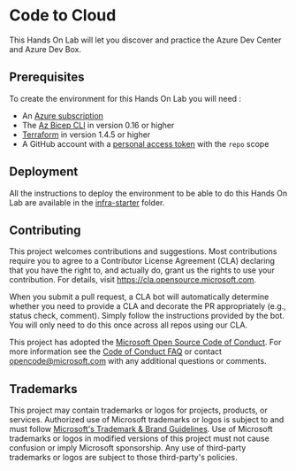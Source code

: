 # Code to Cloud

This Hands On Lab will let you discover and practice the Azure Dev Center and Azure Dev Box.

## Prerequisites

To create the environment for this Hands On Lab you will need :

- An [Azure subscription](https://azure.microsoft.com/en-us/free/)
- The [Az Bicep CLI](https://learn.microsoft.com/en-us/azure/azure-resource-manager/bicep/install) in version 0.16 or higher
- [Terraform](https://developer.hashicorp.com/terraform/tutorials/aws-get-started/install-cli) in version 1.4.5 or higher
- A GitHub account with a [personal access token](https://docs.github.com/en/github/authenticating-to-github/creating-a-personal-access-token) with the `repo` scope

## Deployment

All the instructions to deploy the environment to be able to do this Hands On Lab are available in the [infra-starter](./infra-starter/DEPLOY.md) folder.

## Contributing

This project welcomes contributions and suggestions.  Most contributions require you to agree to a
Contributor License Agreement (CLA) declaring that you have the right to, and actually do, grant us
the rights to use your contribution. For details, visit https://cla.opensource.microsoft.com.

When you submit a pull request, a CLA bot will automatically determine whether you need to provide
a CLA and decorate the PR appropriately (e.g., status check, comment). Simply follow the instructions
provided by the bot. You will only need to do this once across all repos using our CLA.

This project has adopted the [Microsoft Open Source Code of Conduct](https://opensource.microsoft.com/codeofconduct/).
For more information see the [Code of Conduct FAQ](https://opensource.microsoft.com/codeofconduct/faq/) or
contact [opencode@microsoft.com](mailto:opencode@microsoft.com) with any additional questions or comments.

## Trademarks

This project may contain trademarks or logos for projects, products, or services. Authorized use of Microsoft 
trademarks or logos is subject to and must follow 
[Microsoft's Trademark & Brand Guidelines](https://www.microsoft.com/en-us/legal/intellectualproperty/trademarks/usage/general).
Use of Microsoft trademarks or logos in modified versions of this project must not cause confusion or imply Microsoft sponsorship.
Any use of third-party trademarks or logos are subject to those third-party's policies.
